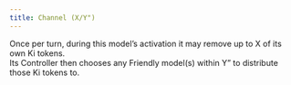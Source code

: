 ```yaml
---
title: Channel (X/Y")
---
```

Once per turn, during this model’s activation it may remove up to X of its own Ki tokens.  
Its Controller then chooses any Friendly model(s) within Y” to distribute those Ki tokens to.
